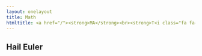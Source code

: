 ```yaml
---
layout: onelayout
title: Math
htmltitle: <a href="/"><strong>MA</strong><br><strong>T<i class="fa fa-superscript" aria-hidden="true"></i></strong></a>
---
```


## Hail Euler